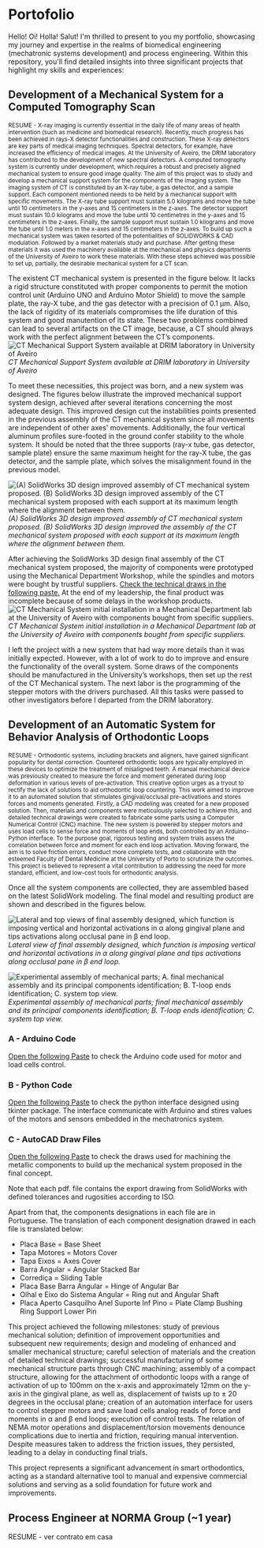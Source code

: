# Portofolio

Hello! Oi! Holla! Salut! I'm thrilled to present to you my portfolio, showcasing my journey and expertise in the realms of biomedical engineering (mechatronic systems development) and process engineering. Within this repository, you'll find detailed insights into three significant projects that highlight my skills and experiences:

## Development of a Mechanical System for a Computed Tomography Scan

<sub> RESUME - X-ray imaging is currently essential in the daily life of many areas of health intervention (such as medicine and biomedical research). Recently, much progress has been achieved in rays-X detector functionalities and construction. These X-ray detectors are key parts of medical imaging techniques. Spectral detectors, for example, have increased the efficiency of medical images. At the University of Aveiro, the DRIM laboratory has contributed to the development of new spectral detectors. A computed tomography system is currently under development, which requires a robust and precisely aligned mechanical system to ensure good image quality. The aim of this project was to study and develop a mechanical support system for the components of the imaging system. The imaging system of CT is constituted by an X-ray tube, a gas detector, and a sample support. Each component mentioned needs to be held by a mechanical support with specific movements. The X-ray tube support must sustain 5.0 kilograms and move the tube until 10 centimeters in the y-axes and 15 centimeters in the z-axes. The detector support must sustain 10.0 kilograms and move the tube until 10 centimetres in the y-axes and 15 centimeters in the z-axes. Finally, the sample support must sustain 1.0 kilograms and move the tube until 1.0 meters in the x-axes and 15 centimeters in the z-axes. To build up such a mechanical system was taken resorted of the potentialities of SOLIDWORKS & CAD modulation. Followed by a market materials study and purchase. After getting these materials it was used the machinery available at the mechanical and physics departments of the University of Aveiro to work these materials. With these steps achieved was possible to set up, partially, the desirable mechanical system for a CT scan. </sub>

The existent CT mechanical system is presented in the figure below. It lacks a rigid structure constituted with proper components to permit the motion control unit (Arduino UNO and Arduino Motor Shield) to move the sample plate, the ray-X tube, and the gas detector with a precision of 0.1 μm. Also, the lack of rigidity of its materials compromises the life duration of this system and good manutention of its state. These two problems combined can lead to several artifacts on the CT image, because, a CT should always work with the perfect alignment between the CT’s components.
![CT Mechanical Support System available at DRIM laboratory in University of Aveiro](Sistema.png)
*CT Mechanical Support System available at DRIM laboratory in University of Aveiro*

 To meet these necessities, this project was born, and a new system was designed. The figures below illustrate the improved mechanical support system design, achieved after several iterations concerning the most adequate design. This improved design cut the instabilities points presented in the previous assembly of the CT mechanical system since all movements are independent of other axes' movements. Additionally, the four vertical aluminum profiles sure-footed in the ground confer stability to the whole system. It should be noted that the three supports (ray-x tube, gas detector, sample plate) ensure the same maximum height for the ray-X tube, the gas detector, and the sample plate, which solves the misalignment found in the previous model.  
 
![(A) SolidWorks 3D design improved assembly of CT mechanical system proposed. (B) SolidWorks 3D design improved assembly of the CT mechanical system proposed with each support at its maximum length where the alignment between them.](sist_model.PNG)
*(A) SolidWorks 3D design improved assembly of CT mechanical system proposed. (B) SolidWorks 3D design improved the assembly of the CT mechanical system proposed with each support at its maximum length where the alignment between them.*

After achieving the SolidWorks 3D design final assembly of the CT mechanical system proposed, the majority of components were prototyped using the Mechanical Department Workshop, while the spindles and motors were bought by trustful suppliers. [Check the technical draws in the following paste.](./Technical%20Draws/) At the end of my leadership, the final product was incomplete because of some delays in the workshop products. 
![CT Mechanical System initial installation in a Mechanical Department lab at the University of Aveiro with components bought from specific suppliers.](Sist_CT.jpeg)
*CT Mechanical System initial installation in a Mechanical Department lab at the University of Aveiro with components bought from specific suppliers.*

I left the project with a new system that had way more details than it was initially expected. However, with a lot of work to do to improve and ensure the functionality of the overall system. 
Some draws of the components should be manufactured in the University’s workshops, then set up the rest of the CT Mechanical system. The next labor is the programming of the stepper motors with the drivers purchased. All this tasks were passed to other investigators before I departed from the DRIM laboratory.

## Development of an Automatic System for Behavior Analysis of Orthodontic Loops

<sup>RESUME - Orthodontic systems, including brackets and aligners, have gained significant popularity for dental correction. Countered orthodontic loops are typically employed in these devices to optimize the treatment of misaligned teeth. A manual mechanical device was previously created to measure the force and moment generated during loop deformation in various levels of pre-activation. This creative option urges as a tryout to rectify the lack of solutions to aid orthodontic loop countering. This work aimed to improve it to an automated solution that stimulates gingival/occlusal pre-activations and stores forces and moments generated. Firstly, a CAD modeling was created for a new proposed solution. Then, materials and components were meticulously selected to achieve this, and detailed technical drawings were created to fabricate some parts using a Computer Numerical Control (CNC) machine. The new system is powered by stepper motors and uses load cells to sense force and moments of loop ends, both controlled by an Arduino-Python interface. To the purpose goal, rigorous testing and system trials assess the correlation between force and moment for each end loop activation. Moving forward, the aim is to solve friction errors, conduct more complete tests, and collaborate with the esteemed Faculty of Dental Medicine at the University of Porto to scrutinize the outcomes. This project is believed to represent a vital contribution to addressing the need for more standard, efficient, and low-cost tools for orthodontic analysis.</sup>

Once all the system components are collected, they are assembled based on the latest SolidWork modeling. The final model and resulting product are shown and described in the figures below.

![Lateral and top views of final assembly designed, which function is imposing vertical and horizontal activations in α along gingival plane and tips activations along occlusal pane in β end loop.](sis_total_total.png)
*Lateral view of final assembly designed, which function is imposing vertical and horizontal activations in α along gingival plane and tips activations along occlusal pane in β end loop.*

![Experimental assembly of mechanical parts; A. final mechanical assembly and its principal components identification; B. T-loop ends identification; C. system top view.](sistema_robot.png)
*Experimental assembly of mechanical parts; final mechanical assembly and its principal components identification; B. T-loop ends identification; C. system top view.*

### A - Arduino Code
[Open the following Paste](./arduino_code.ino/) to check the Arduino code used for motor and load cells control.
### B - Python Code
[Open the following Paste](./python_code.py/) to check the python interface designed using tkinter package. The interface communicate with Arduino and stires values of the motors and sensors embedded in the mechatronics system.


### C - AutoCAD Draw Files
[Open the following Paste](./2D%20Technical%20Draws/) to check the draws used for machining the metallic components to build up the mechanical system proposed in the final concept.

Note that each pdf. file contains the export drawing from SolidWorks with defined tolerances and rugosities according to ISO.

Apart from that, the components designations in each file are in Portuguese. The translation of each component designation drawed in each file is translated below:
- Placa Base = Base Sheet
- Tapa Motores = Motors Cover
- Tapa Eixos = Axes Cover
- Barra Angular = Angular Stacked Bar
- Corrediça = Sliding Table
- Placa Base Barra Angular = Hinge of Angular Bar
- Olhal e Eixo do Sistema Angular = Ring nut and Angular Shaft
- Placa Aperto Casquilho Anel Suporte Inf Pino = Plate Clamp Bushing Ring Support Lower Pin

This project achieved the following milestones: study of previous mechanical solution; definition of improvement opportunities and subsequent new requirements; design and modeling of enhanced and smaller mechanical structure; careful selection of materials and the creation of detailed technical drawings; successful manufacturing of some mechanical structure parts through CNC machining; assembly of a compact structure, allowing for the attachment of orthodontic loops with a range of activation of up to 100mm on the x-axis and approximately 12mm on the y-axis in the gingival plane, as well as, displacement of twists up to ± 20 degrees in the occlusal plane; creation of an automation interface for users to control stepper motors and save load cells analog reads of force and moments in α and β end loops; execution of control tests. The relation of NEMA motor operations and displacement/torsion movements denounce complications due to inertia and friction, requiring manual intervention. Despite measures taken to address the friction issues, they persisted, leading to a delay in conducting final trials.

This project represents a significant advancement in smart orthodontics, acting as a standard alternative tool to manual and expensive commercial solutions and serving as a solid foundation for future work and improvements.


## Process Engineer at NORMA Group (~1 year)

RESUME - ver contrato em casa
